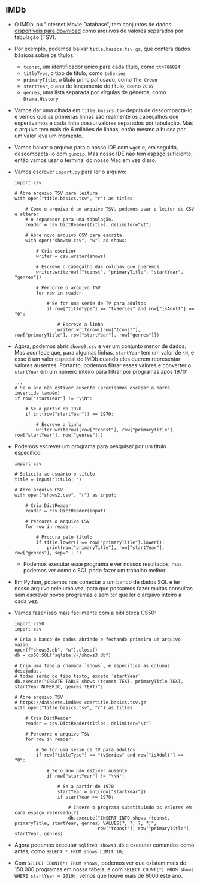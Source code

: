 IMDb
----

*   O IMDb, ou "Internet Movie Database", tem conjuntos de dados [disponíveis para download](https://www.imdb.com/interfaces/) como arquivos de valores separados por tabulação (TSV).
*   Por exemplo, podemos baixar `title.basics.tsv.gz`, que conterá dados básicos sobre os títulos:
    *   `tconst`, um identificador único para cada título, como `tt4786824`
    *   `titleType`, o tipo de título, como `tvSeries`
    *   `primaryTitle`, o título principal usado, como `The Crown`
    *   `startYear`, o ano de lançamento do título, como `2016`
    *   `genres`, uma lista separada por vírgulas de gêneros, como `Drama,History`
*   Vamos dar uma olhada em `title.basics.tsv` depois de descompactá-lo e vemos que as primeiras linhas são realmente os cabeçalhos que esperávamos e cada linha possui valores separados por tabulação. Mas o arquivo tem mais de 6 milhões de linhas, então mesmo a busca por um valor leva um momento.
*   Vamos baixar o arquivo para o nosso IDE com `wget` e, em seguida, descompactá-lo com `gunzip`. Mas nosso IDE não tem espaço suficiente, então vamos usar o terminal do nosso Mac em vez disso.
*   Vamos escrever `import.py` para ler o arquivo:
    
        import csv
        
        # Abre arquivo TSV para leitura
        with open("title.basics.tsv", "r") as titles:
        
            # Como o arquivo é um arquivo TSV, podemos usar o leitor de CSV e alterar
            # o separador para uma tabulação.
            reader = csv.DictReader(titles, delimiter="\t")
        
            # Abre novo arquivo CSV para escrita
            with open("shows0.csv", "w") as shows:
        
                # Cria escritor
                writer = csv.writer(shows)
        
                # Escreve o cabeçalho das colunas que queremos
                writer.writerow(["tconst", "primaryTitle", "startYear", "genres"])
        
                # Percorre o arquivo TSV
                for row in reader:
        
                    # Se for uma série de TV para adultos
                    if row["titleType"] == "tvSeries" and row["isAdult"] == "0":
        
                        # Escreve a linha
                        writer.writerow([row["tconst"], row["primaryTitle"], row["startYear"], row["genres"]])
        
    
*   Agora, podemos abrir `shows0.csv` e ver um conjunto menor de dados. Mas acontece que, para algumas linhas, `startYear` tem um valor de `\N`, e esse é um valor especial do IMDb quando eles querem representar valores ausentes. Portanto, podemos filtrar esses valores e converter o `startYear` em um número inteiro para filtrar por programas após 1970:
    
        ...
        # Se o ano não estiver ausente (precisamos escapar a barra invertida também)
        if row["startYear"] != "\\N":
        
            # Se a partir de 1970
            if int(row["startYear"]) >= 1970:
        
                # Escreve a linha
                writer.writerow([row["tconst"], row["primaryTitle"], row["startYear"], row["genres"]])
        
    
*   Podemos escrever um programa para pesquisar por um título específico:
    
        import csv
        
        # Solicita ao usuário o título
        title = input("Título: ")
        
        # Abre arquivo CSV
        with open("shows2.csv", "r") as input:
        
            # Cria DictReader
            reader = csv.DictReader(input)
        
            # Percorre o arquivo CSV
            for row in reader:
        
                # Procura pelo título
                if title.lower() == row["primaryTitle"].lower():
                    print(row["primaryTitle"], row["startYear"], row["genres"], sep=" | ")
        
    
    *   Podemos executar esse programa e ver nossos resultados, mas podemos ver como o SQL pode fazer um trabalho melhor.
*   Em Python, podemos nos conectar a um banco de dados SQL e ler nosso arquivo nele uma vez, para que possamos fazer muitas consultas sem escrever novos programas e sem ter que ler o arquivo inteiro a cada vez.
*   Vamos fazer isso mais facilmente com a biblioteca CS50:
    
        import cs50
        import csv
        
        # Cria o banco de dados abrindo e fechando primeiro um arquivo vazio
        open(f"shows3.db", "w").close()
        db = cs50.SQL("sqlite:///shows3.db")
        
        # Cria uma tabela chamada `shows`, e especifica as colunas desejadas,
        # todas serão do tipo texto, exceto `startYear`
        db.execute("CREATE TABLE shows (tconst TEXT, primaryTitle TEXT, startYear NUMERIC, genres TEXT)")
        
        # Abre arquivo TSV
        # https://datasets.imdbws.com/title.basics.tsv.gz
        with open("title.basics.tsv", "r") as titles:
        
            # Cria DictReader
            reader = csv.DictReader(titles, delimiter="\t")
        
            # Percorre o arquivo TSV
            for row in reader:
        
                # Se for uma série de TV para adultos
                if row["titleType"] == "tvSeries" and row["isAdult"] == "0":
        
                    # Se o ano não estiver ausente
                    if row["startYear"] != "\\N":
        
                        # Se a partir de 1970
                        startYear = int(row["startYear"])
                        if startYear >= 1970:
        
                            # Insere o programa substituindo os valores em cada espaço reservado(?)
                            db.execute("INSERT INTO shows (tconst, primaryTitle, startYear, genres) VALUES(?, ?, ?, ?)",
                                       row["tconst"], row["primaryTitle"], startYear, genres)
        
    
*   Agora podemos executar `sqlite3 shows3.db` e executar comandos como antes, como `SELECT * FROM shows LIMIT 10;`.
*   Com `SELECT COUNT(*) FROM shows;` podemos ver que existem mais de 150.000 programas em nossa tabela, e com `SELECT COUNT(*) FROM shows WHERE startYear = 2019;`, vemos que houve mais de 6000 este ano.